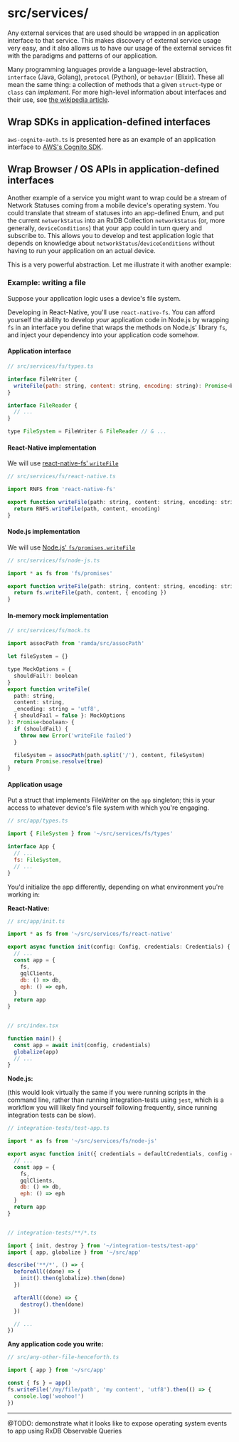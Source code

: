 # src/services/

Any external services that are used should be wrapped in an application interface to that service.  This makes discovery of external service usage very easy, and it also allows us to have our usage of the external services fit with the paradigms and patterns of our application.

Many programming languages provide a language-level abstraction, `interface` (Java, Golang), `protocol` (Python), or `behavior` (Elixir).  These all mean the same thing:  a collection of methods that a given `struct`-type or `class` can _implement_.  For more high-level information about interfaces and their use, see [the wikipedia article](https://www.wikiwand.com/en/Interface_(computing)#/In_object-oriented_languages).

## Wrap SDKs in application-defined interfaces

`aws-cognito-auth.ts` is presented here as an example of an application interface to [AWS's Cognito SDK](https://www.npmjs.com/package/amazon-cognito-identity-js).

## Wrap Browser / OS APIs in application-defined interfaces

Another example of a service you might want to wrap could be a stream of Network Statuses coming from a mobile device's operating system.  You could translate that stream of statuses into an app-defined Enum, and put the current `networkStatus` into an RxDB Collection `networkStatus` (or, more generally, `deviceConditions`) that your app could in turn query and subscribe to.  This allows you to develop and test application logic that depends on knowledge about `networkStatus`/`deviceConditions` without having to run your application on an actual device.

This is a very powerful abstraction.  Let me illustrate it with another example:

### Example: writing a file

Suppose your application logic uses a device's file system.

Developing in React-Native, you'll use `react-native-fs`.  You can afford yourself the ability to develop _your_ application code in Node.js by wrapping `fs` in an interface you define that wraps the methods on Node.js' library `fs`, and inject your dependency into your application code somehow.

#### Application interface

```javascript
// src/services/fs/types.ts

interface FileWriter {
  writeFile(path: string, content: string, encoding: string): Promise<boolean>
}

interface FileReader {
  // ...
}

type FileSystem = FileWriter & FileReader // & ...
```

#### React-Native implementation

We will use [react-native-fs' `writeFile`](https://github.com/itinance/react-native-fs/#file-creation)

```javascript
// src/services/fs/react-native.ts

import RNFS from 'react-native-fs'

export function writeFile(path: string, content: string, encoding: string = 'utf8'): Promise<boolean> {
  return RNFS.writeFile(path, content, encoding)
}
```

#### Node.js implementation

We will use [Node.js' `fs/promises.writeFile`](https://nodejs.org/api/fs.html#fs_fspromises_writefile_file_data_options)

```javascript
// src/services/fs/node-js.ts

import * as fs from 'fs/promises'

export function writeFile(path: string, content: string, encoding: string = 'utf8'): Promise<boolean> {
  return fs.writeFile(path, content, { encoding })
}
```

#### In-memory mock implementation

```javascript
// src/services/fs/mock.ts

import assocPath from 'ramda/src/assocPath'

let fileSystem = {}

type MockOptions = {
  shouldFail?: boolean
}
export function writeFile(
  path: string,
  content: string,
  _encoding: string = 'utf8',
  { shouldFail = false }: MockOptions
): Promise<boolean> {
  if (shouldFail) {
    throw new Error('writeFile failed')
  }

  fileSystem = assocPath(path.split('/'), content, fileSystem)
  return Promise.resolve(true)
}
```

#### Application usage

Put a struct that implements FileWriter on the `app` singleton; this is your access to whatever device's file system with which you're engaging.

```javascript
// src/app/types.ts

import { FileSystem } from '~/src/services/fs/types'

interface App {
  // ...
  fs: FileSystem,
  // ...
}
```

You'd initialize the app differently, depending on what environment you're working in:

__React-Native:__

```javascript
// src/app/init.ts

import * as fs from '~/src/services/fs/react-native'

export async function init(config: Config, credentials: Credentials) {
  // ...
  const app = {
    fs,
    gqlClients,
    db: () => db,
    eph: () => eph,
  }
  return app
}


// src/index.tsx

function main() {
  const app = await init(config, credentials)
  globalize(app)
  // ...
}
```

__Node.js:__

(this would look virtually the same if you were running scripts in the command line, rather than running integration-tests using `jest`, which is a workflow you will likely find yourself following frequently, since running integration tests can be slow).

```javascript
// integration-tests/test-app.ts

import * as fs from '~/src/services/fs/node-js'

export async function init({ credentials = defaultCredentials, config = loadConfig() }: SetupOptions = {}): Promise<App> {
  // ...
  const app = {
    fs,
    gqlClients,
    db: () => db,
    eph: () => eph
  }
  return app
}


// integration-tests/**/*.ts

import { init, destroy } from '~/integration-tests/test-app'
import { app, globalize } from '~/src/app'

describe('**/*', () => {
  beforeAll((done) => {
    init().then(globalize).then(done)
  })

  afterAll((done) => {
    destroy().then(done)
  })

  // ...
})
```

__Any application code you write:__

```javascript
// src/any-other-file-henceforth.ts

import { app } from '~/src/app'

const { fs } = app()
fs.writeFile('/my/file/path', 'my content', 'utf8').then(() => {
  console.log('woohoo!')
})
```

---

@TODO: demonstrate what it looks like to expose operating system events to app using RxDB Observable Queries
